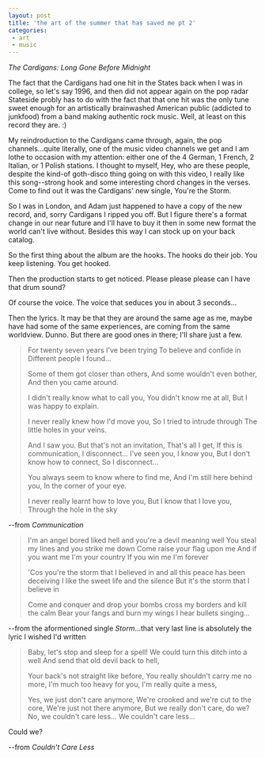 ```yaml
---
layout: post
title: 'the art of the summer that has saved me pt 2'
categories:
 - art
 - music
---
```


_The Cardigans: Long Gone Before Midnight_

The fact that the Cardigans had one hit in the States back when I was in college, so let's say 1996, and then did not appear again on the pop radar Stateside probly has to do with the fact that that one hit was the only tune sweet enough for an artistically brainwashed American public (addicted to junkfood) from a band making authentic rock music. Well, at least on this record they are. :)

My reindroduction to the Cardigans came through, again, the pop channels...quite literally, one of the music video channels we get and I am lothe to occasion with my attention: either one of the 4 German, 1 French, 2 Italian, or 1 Polish stations. I thought to myself, Hey, who are these people, despite the kind-of goth-disco thing going on with this video, I really like this song--strong hook and some interesting chord changes in the verses. Come to find out it was the Cardigans' new single, You're the Storm.

So I was in London, and Adam just happened to have a copy of the new record, and, sorry Cardigans I ripped you off. But I figure there's a format change in our near future and I'll have to buy it then in some new format the world can't live without. Besides this way I can stock up on your back catalog.

So the first thing about the album are the hooks. The hooks do their job. You keep listening. You get hooked.

Then the production starts to get noticed. Please please please can I have that drum sound?

Of course the voice. The voice that seduces you in about 3 seconds...

Then the lyrics. It may be that they are around the same age as me, maybe have had some of the same experiences, are coming from the same worldview. Dunno. But there are good ones in there; I'll share just a few.

>For twenty seven years I've been trying
>To believe and confide in
>Different people I found...
>
>Some of them got closer than others,
>And some wouldn't even bother,
>And then you came around.
>
>I didn't really know what to call you,
>You didn't know me at all,
>But I was happy to explain.
>
>I never really knew how I'd move you,
>So I tried to intrude through
>The little holes in your veins.
>
>And I saw you.
>But that's not an invitation,
>That's all I get,
>If this is communication,
>I disconnect...
>I've seen you, I know you,
>But I don't know how to connect,
>So I disconnect...
>
>You always seem to know where to find me,
>And I'm still here behind you,
>In the corner of your eye.
>
>I never really learnt how to love you,
>But I know that I love you,
>Through the hole in the sky

--from _Communication_

>I'm an angel bored liked hell
>and you're a devil meaning well
>You steal my lines and you strike me down
>Come raise your flag upon me
>And if you want me I'm your country
>If you win me I'm forever
>
>'Cos you're the storm that I believed in
>and all this peace has been deceiving
>I like the sweet life and the silence
>But it's the storm that I believe in
>
>Come and conquer and drop your bombs
>cross my borders and kill the calm
>Bear your fangs and burn my wings
>I hear bullets singing...


--from the aformentioned single _Storm_...that very last line is absolutely the lyric I wished I'd written

>Baby, let's stop and sleep for a spell!
>We could turn this ditch into a well
>And send that old devil back to hell,
>
>Your back's not straight like before,
>You really shouldn't carry me no more,
>I'm much too heavy for you,
>I'm really quite a mess,
>
>Yes, we just don't care anymore,
>We're crooked and we're cut to the core,
>We're just not there anymore,
>But we really don't care, do we?
>No, we couldn't care less...
>We couldn't care less...

Could we?

--from _Couldn't Care Less_
